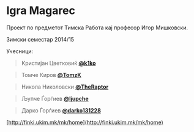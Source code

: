 # Igra Magarec
Проект по предметот Тимска Работа кај професор Игор Мишковски.

Зимски семестар 2014/15

Учесници:

>Кристијан Цветковиќ [**@k1ko**](https://github.com/k1ko)

>Томче Киров [**@TomzK**](https://github.com/TomzK)

>Никола Николовски [**@TheRaptor**](https://github.com/TheRaptor)

>Љупче Ѓорѓиев [**@ljupche**](https://github.com/ljupche)

>Дарко Ѓорѓиев [**@darko131228**](https://github.com/darko131228)


[http://finki.ukim.mk/mk/home](http://finki.ukim.mk/mk/home)
